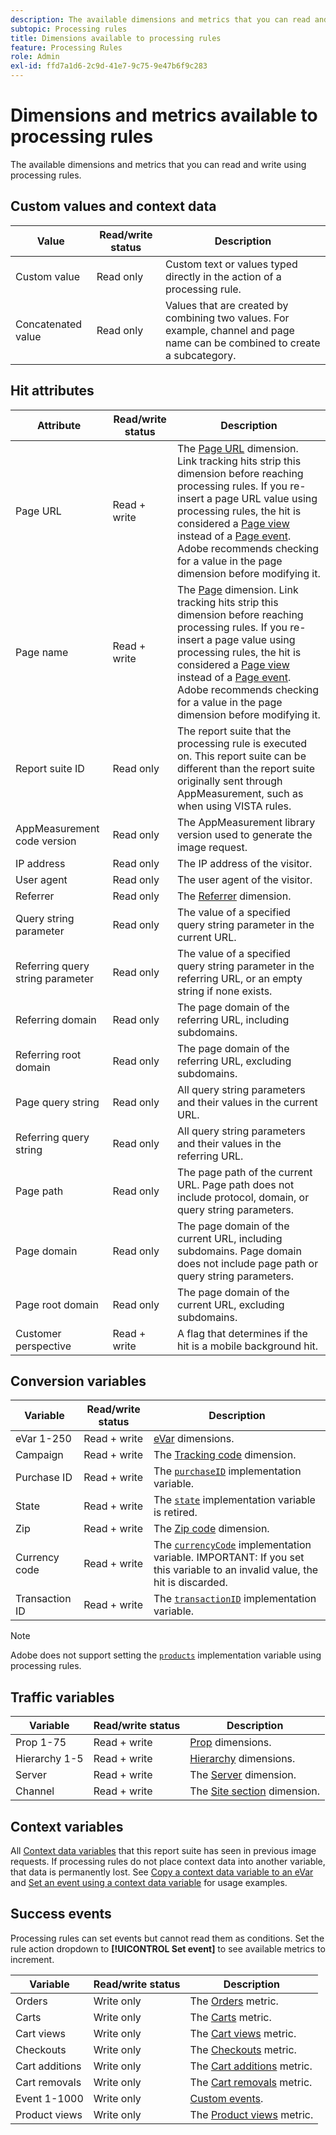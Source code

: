 ```yaml
---
description: The available dimensions and metrics that you can read and write using processing rules.
subtopic: Processing rules
title: Dimensions available to processing rules
feature: Processing Rules
role: Admin
exl-id: ffd7a1d6-2c9d-41e7-9c75-9e47b6f9c283
---
```

# Dimensions and metrics available to processing rules

The available dimensions and metrics that you can read and write using processing rules.

## Custom values and context data

| Value | Read/write status | Description |
| --- | --- | --- |
| Custom value | Read only | Custom text or values typed directly in the action of a processing rule. |
| Concatenated value | Read only | Values that are created by combining two values. For example, channel and page name can be combined to create a subcategory. |

## Hit attributes

| Attribute | Read/write status | Description |
| --- | --- | --- |
| Page URL | Read + write | The [Page URL](/help/components/dimensions/page-url.md) dimension. Link tracking hits strip this dimension before reaching processing rules. If you re-insert a page URL value using processing rules, the hit is considered a [Page view](/help/components/metrics/page-views.md) instead of a [Page event](/help/components/metrics/page-events.md). Adobe recommends checking for a value in the page dimension before modifying it. |
| Page name | Read + write | The [Page](/help/components/dimensions/page.md) dimension. Link tracking hits strip this dimension before reaching processing rules. If you re-insert a page value using processing rules, the hit is considered a [Page view](/help/components/metrics/page-views.md) instead of a [Page event](/help/components/metrics/page-events.md). Adobe recommends checking for a value in the page dimension before modifying it. |
| Report suite ID | Read only | The report suite that the processing rule is executed on. This report suite can be different than the report suite originally sent through AppMeasurement, such as when using VISTA rules. |
| AppMeasurement code version | Read only | The AppMeasurement library version used to generate the image request. |
| IP address | Read only | The IP address of the visitor. |
| User agent | Read only | The user agent of the visitor. |
| Referrer | Read only | The [Referrer](/help/components/dimensions/referrer.md) dimension. |
| Query string parameter | Read only | The value of a specified query string parameter in the current URL. |
| Referring query string parameter | Read only | The value of a specified query string parameter in the referring URL, or an empty string if none exists. |
| Referring domain | Read only | The page domain of the referring URL, including subdomains. |
| Referring root domain | Read only | The page domain of the referring URL, excluding subdomains. |
| Page query string | Read only | All query string parameters and their values in the current URL. |
| Referring query string | Read only | All query string parameters and their values in the referring URL. |
| Page path | Read only | The page path of the current URL. Page path does not include protocol, domain, or query string parameters. |
| Page domain | Read only | The page domain of the current URL, including subdomains. Page domain does not include page path or query string parameters. |
| Page root domain | Read only | The page domain of the current URL, excluding subdomains. |
| Customer perspective | Read + write | A flag that determines if the hit is a mobile background hit. |

## Conversion variables

| Variable | Read/write status | Description |
| --- | --- | --- |
| eVar 1-250 | Read + write | [eVar](/help/components/dimensions/evar.md) dimensions. |
| Campaign | Read + write | The [Tracking code](/help/components/dimensions/tracking-code.md) dimension. |
| Purchase ID | Read + write | The [`purchaseID`](/help/implement/vars/page-vars/purchaseid.md) implementation variable. |
| State | Read + write | The [`state`](/help/implement/vars/page-vars/state.md) implementation variable is retired. |
| Zip | Read + write | The [Zip code](/help/components/dimensions/zip-code.md) dimension. |
| Currency code | Read + write | The [`currencyCode`](/help/implement/vars/config-vars/currencycode.md) implementation variable. IMPORTANT: If you set this variable to an invalid value, the hit is discarded. |
| Transaction ID | Read + write | The [`transactionID`](/help/import/data-sources/transactionid.md) implementation variable. |

>[!NOTE]
>Adobe does not support setting the [`products`](/help/implement/vars/page-vars/products.md) implementation variable using processing rules.

## Traffic variables

| Variable | Read/write status | Description |
| --- | --- | --- |
| Prop 1-75 | Read + write | [Prop](/help/components/dimensions/prop.md) dimensions. |
| Hierarchy 1-5 | Read + write | [Hierarchy](/help/components/dimensions/hierarchy.md) dimensions. |
| Server | Read + write | The [Server](/help/components/dimensions/server.md) dimension. |
| Channel | Read + write | The [Site section](/help/components/dimensions/site-section.md) dimension. |

## Context variables

All [Context data variables](/help/implement/vars/page-vars/contextdata.md) that this report suite has seen in previous image requests. If processing rules do not place context data into another variable, that data is permanently lost. See [Copy a context data variable to an eVar](processing-rules-examples/processing-rules-copy-context-data.md) and [Set an event using a context data variable](processing-rules-examples/processing-rules-copy-context-data-event.md) for usage examples.

## Success events

Processing rules can set events but cannot read them as conditions. Set the rule action dropdown to **[!UICONTROL Set event]** to see available metrics to increment.

| Variable | Read/write status | Description |
| --- | --- | --- |
| Orders | Write only | The [Orders](/help/components/metrics/orders.md) metric. |
| Carts | Write only | The [Carts](/help/components/metrics/carts.md) metric. |
| Cart views | Write only | The [Cart views](/help/components/metrics/cart-views.md) metric. |
| Checkouts | Write only | The [Checkouts](/help/components/metrics/checkouts.md) metric. |
| Cart additions | Write only | The [Cart additions](/help/components/metrics/cart-additions.md) metric. |
| Cart removals | Write only | The [Cart removals](/help/components/metrics/cart-removals.md) metric. |
| Event 1-1000 | Write only | [Custom events](/help/components/metrics/custom-events.md). |
| Product views | Write only | The [Product views](/help/components/metrics/product-views.md) metric. |

